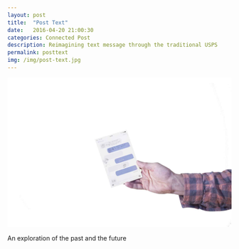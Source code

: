 ```yaml
---
layout: post
title:  "Post Text"
date:   2016-04-20 21:00:30
categories: Connected Post  
description: Reimagining text message through the traditional USPS
permalink: posttext
img: /img/post-text.jpg
---
```




<div class="col-xs-11">
	<img src="/img/post-text.jpg" class="img-responsive" alt="Responsive image"/>
</div>
<p> An exploration of the past and the future</p>